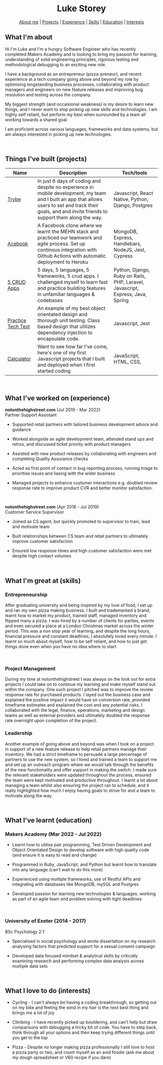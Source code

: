 <div align="center">

# Luke Storey

[About me](#about_me)   | [Projects](#projects) | [Experience](#experience) | [Skills](#skills) | [Education](#education) |  [Interests](#interests)

</div>

## <a name="about_me">What I'm about</a>

Hi I'm Luke and I'm a hungry Software Engineer who has recently completed Makers Academy and is looking to bring my passion for learning, understanding of solid engineering principles, rigorous testing and methodological debugging to an exciting new role.

I have a background as an entrepreneur (pizza-preneur), and recent experience at a tech company going above and beyond my role by optimising longstanding business processes, collaborating with product managers and engineers on new feature releases and improving bug resolution and testing across the company.

My biggest strength (and occaisional weakness) is my desire to learn new things, and I never want to stop picking up new skills and technologies. I am highly self reliant, but perform my best when surrounded by a team all working towards a shared goal.

I am proficient across various languages, frameworks and data systems, but am always interested in picking up new technologies.

<br>

## <a name="projects">Things I've built (projects)</a>

| Name                                                                 | Description                                                                                                                                                                                                | Tech/tools                                                                     |
| -------------------------------------------------------------------- | ---------------------------------------------------------------------------------------------------------------------------------------------------------------------------------------------------------- | ------------------------------------------------------------------------------ |
| [Trybe](https://github.com/lukestorey95/trybe-prod)                  | In just 6 days of coding and despite no experience in mobile development, my team and I built an app that allows users to set and track their goals, and and invite friends to support them along the way. | Javascript, React Native, Python, Django, Postgres                             |
| [Acebook](https://github.com/lukestorey95/acebook)                   | A Facebook clone where we learnt the MEHN stack and practiced our teamwork and agile process. Set up continous integration with Github Actions with automatic deployment to Heroku                         | MongoDB, Express, Handlebars, NodeJS, Jest, Cypress                            |
| [5 CRUD Apps](https://github.com/lukestorey95/CRUD-app)              | 5 days, 5 languages, 5 frameworks, 5 crud apps. I challenged myself to learn fast and practice building features in unfamiliar languages & codebases                                                       | Python, Django, Ruby on Rails, PHP, Laravel, Javascript, Express, Java, Spring |
| [Practice Tech Test](https://github.com/lukestorey95/Bank-Tech-Test) | An example of my best object orientated design and thorough unit testing. Class based design that utilizes dependency injection to encapsulate code.                                                       | Javascript, Jest                                                               |
| [Calculator](https://github.com/lukestorey95/calculator)             | Want to see how far I've come, here's one of my first Javascript projects that I built and deployed when I first started coding                                                                            | JavaScript, HTML, CSS,                                                         |

<br>

## <a name="experience">What I've worked on (experience)</a>

**notonthehighstreet.com** (Jul 2019 - Mar 2022)  
Partner Support Assistant

- Supported retail partners with tailored business development advice and guidance

- Worked alongside an agile development team, attended stand ups and retros, and discussed ticket priority with product managers
  
- Assisted with new product releases by collaborating with engineers and completing Quality Assurance checks
  
- Acted as first point of contact in bug reporting process, running triage to prioritise issues and liasing with the wider business

- Managed projects to enhance customer interactions e.g. doubled review response rate to improve product CVR and better monitor satisfaction.

<br>

**notonthehighstreet.com** (Apr 2018 - Jul 2019)  
Customer Service Supervisor

- Joined as CS agent, but quickly promoted to supervisor to train, lead and motivate team

- Built relationships between CS team and retail partners to ultimately improve customer satisfaction

- Ensured low response times and high customer satisfaction were met despite high contact volumes

<br>

## <a name="skills">What I'm great at (skills)</a>

### Entrepreneurship 

After graduating university and being inspired by my love of food, I set up and ran my own pizza making business. I built and trademarked a brand, learnt how to market my product, trained staff, managed inventory and flipped many a pizza. I was hired by a number of clients for parties, events and even secured a place at a London Christmas market across the winter period. This was a non stop year of learning, and despite the long hours, financial pressure and constant deadlines, I absolutely loved every minute. I learnt so much about myself, how to be self reliant, and how to just get things done even when you have no idea where to start.

<br>

### Project Management

During my time at notonthehighstreet I was always on the look out for extra projects I could take on to continue my learning and make myself stand out within the company. One such project I pitched was to improve the review response rate for purchased products. I layed out the business case and explained the positive impact it would have on conversion rate, provided timeframe estimates and explained the cost and any potential risks. I collaborated with the legal, finance, operations, marketing and design teams as well as external providers and ultimately doubled the response rate overnight upon completion of the project.

### Leadership

Another example of going above and beyond was when I took on a project in support of a new feature release to help retail partners manage their inventory. We had a strict timeframe to persuade a large percentage of partners to use the new system, so I hired and trained a team to support me and set up an outreach program where we would talk through the benefits of the new functionality and offer support in making the switch. I made sure the relevant stakeholders were updated throughout the process, ensured the team were kept motivated and productive throughout. I learnt a lot about managing a team whilst also ensuring the project ran to schedule, and it really highlighted how much I enjoy having goals to strive for and a team to motivate along the way.

<br>

## <a name="education">What I've learnt (education)</a>

### Makers Academy (Mar 2022 - Jul 2022)

- Learnt how to utilise pair programming, Test Driven Development and Object Orientated Design to develop software with high quality code (and ensure it is easy to read and change)
  
- Programmed in Ruby, JavaScript, and Python but learnt how to translate into any language (can't wait to do this more)
  
- Experienced using multiple frameworks, use of Restful APIs and integrating with databases like MongoDB, mySQL and Postgres
  
- Developed passion for learning new technologies & languages, working as part of an agile team and problem solving with tight deadlines

<br>

### University of Exeter (2014 - 2017)
BSc Psychology 2:1

- Specialised in social psychology and wrote dissertation on my research analysing factors that predicted support for a sexual consent campaign
  
- Developed data focused mindset & analytical skills by critically examining research and performing complex data analysis across multiple data sets

<br>

## <a name="interests">What I love to do (interests)</a>

- Cycling - I can't always be having a coding breakthrough, so getting out on my bike and feeling the wind in my hair is the next best thing and brings me a lot of joy

- Climbing - I have recently picked up bouldering, and can't help but draw comparisons with debugging a tricky bit of code. You have to step back, think through all your options and then keep trying different things until you get to the top
  
- Pizza - Despite no longer making pizza professionally I still love to host a pizza party or two, and count myself as an avid foodie (ask me about my dough spreadsheet or V60 recipe if you dare)


